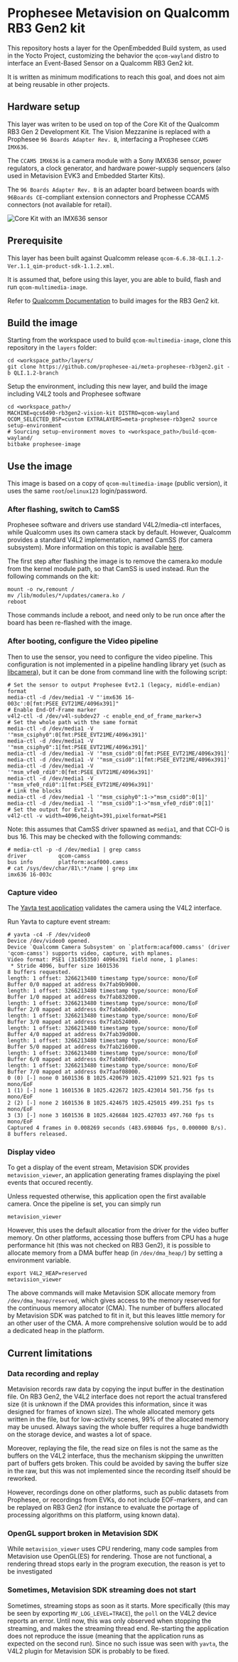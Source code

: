 # Prophesee Metavision on Qualcomm RB3 Gen2 kit

This repository hosts a layer for the OpenEmbedded Build system, as used in the Yocto Project, customizing the behavior the `qcom-wayland` distro to interface an Event-Based Sensor on a Qualcomm RB3 Gen2 kit.

It is written as minimum modifications to reach this goal, and does not aim at being reusable in other projects.

## Hardware setup

This layer was writen to be used on top of the Core Kit of the Qualcomm RB3 Gen 2 Development Kit. The Vision Mezzanine is replaced with a Prophesee `96 Boards Adapter Rev. B`, interfacing a Prophesee `CCAM5 IMX636`.

The `CCAM5 IMX636` is a camera module with a Sony IMX636 sensor, power regulators, a clock generator, and hardware power-supply sequencers (also used in Metavision EVK3 and Embedded Starter Kits).

The `96 Boards Adapter Rev. B` is an adapter board between boards with `96Boards CE`-compliant extension connectors and Prophesse CCAM5 connectors (not available for retail).

![Core Kit with an IMX636 sensor](img/system_picture.jpg)

## Prerequisite

This layer has been built against Qualcomm release `qcom-6.6.38-QLI.1.2-Ver.1.1_qim-product-sdk-1.1.2.xml`.

It is assumed that, before using this layer, you are able to build, flash and run `qcom-multimedia-image`.

Refer to [Qualcomm Documentation](https://docs.qualcomm.com/bundle/publicresource/topics/80-70015-254/introduction.html) to build images for the RB3 Gen2 kit.

## Build the image

Starting from the workspace used to build `qcom-multimedia-image`, clone this repository in the `layers` folder:

```
cd <workspace_path>/layers/
git clone https://github.com/prophesee-ai/meta-prophesee-rb3gen2.git -b QLI.1.2-branch
```

Setup the environment, including this new layer, and build the image including V4L2 tools and Prophesee software

```
cd <workspace_path>/
MACHINE=qcs6490-rb3gen2-vision-kit DISTRO=qcom-wayland QCOM_SELECTED_BSP=custom EXTRALAYERS=meta-prophesee-rb3gen2 source setup-environment
# Sourcing setup-environment moves to <workspace_path>/build-qcom-wayland/
bitbake prophesee-image
```

## Use the image

This image is based on a copy of `qcom-multimedia-image` (public version), it uses the same `root`/`oelinux123` login/password.

### After flashing, switch to CamSS

Prophesee software and drivers use standard V4L2/media-ctl interfaces, while Qualcomm uses its own camera stack by default. However, Qualcomm provides a standard V4L2 implementation, named CamSS (for camera subsystem).
More information on this topic is available [here](https://docs.qualcomm.com/bundle/publicresource/topics/80-70015-17/v4l2_interface.html).

The first step after flashing the image is to remove the camera.ko module from the kernel module path, so that CamSS is used instead. Run the following commands on the kit:

```
mount -o rw,remount /
mv /lib/modules/*/updates/camera.ko /
reboot
```

Those commands include a reboot, and need only to be run once after the board has been re-flashed with the image.

### After booting, configure the Video pipeline

Then to use the sensor, you need to configure the video pipeline. This configuration is not implemented in a pipeline handling library yet (such as [libcamera](https://libcamera.org/)), but it can be done from command line with the following script:

```
# Set the sensor to output Prophesee Evt2.1 (legacy, middle-endian) format
media-ctl -d /dev/media1 -V "'imx636 16-003c':0[fmt:PSEE_EVT21ME/4096x391]"
# Enable End-Of-Frame marker
v4l2-ctl -d /dev/v4l-subdev27 -c enable_end_of_frame_marker=3
# Set the whole path with the same format
media-ctl -d /dev/media1 -V '"msm_csiphy0":0[fmt:PSEE_EVT21ME/4096x391]'
media-ctl -d /dev/media1 -V '"msm_csiphy0":1[fmt:PSEE_EVT21ME/4096x391]'
media-ctl -d /dev/media1 -V '"msm_csid0":0[fmt:PSEE_EVT21ME/4096x391]'
media-ctl -d /dev/media1 -V '"msm_csid0":1[fmt:PSEE_EVT21ME/4096x391]'
media-ctl -d /dev/media1 -V '"msm_vfe0_rdi0":0[fmt:PSEE_EVT21ME/4096x391]'
media-ctl -d /dev/media1 -V '"msm_vfe0_rdi0":1[fmt:PSEE_EVT21ME/4096x391]'
# Link the blocks
media-ctl -d /dev/media1 -l '"msm_csiphy0":1->"msm_csid0":0[1]'
media-ctl -d /dev/media1 -l '"msm_csid0":1->"msm_vfe0_rdi0":0[1]'
# Set the output for Evt2.1
v4l2-ctl -v width=4096,height=391,pixelformat=PSE1
```

Note: this assumes that CamSS driver spawned as `media1`, and that CCI-0 is bus 16. This may be checked with the following commands:

```
# media-ctl -p -d /dev/media1 | grep camss
driver          qcom-camss
bus info        platform:acaf000.camss
# cat /sys/dev/char/81\:*/name | grep imx
imx636 16-003c
```

### Capture video

The [Yavta test application](https://git.ideasonboard.org/yavta.git) validates the camera using the V4L2 interface.

Run Yavta to capture event stream:

```
# yavta -c4 -F /dev/video0
Device /dev/video0 opened.
Device `Qualcomm Camera Subsystem' on `platform:acaf000.camss' (driver 'qcom-camss') supports video, capture, with mplanes.
Video format: PSE1 (31455350) 4096x391 field none, 1 planes: 
 * Stride 4096, buffer size 1601536
8 buffers requested.
length: 1 offset: 3266213480 timestamp type/source: mono/EoF
Buffer 0/0 mapped at address 0x7fab9b9000.
length: 1 offset: 3266213480 timestamp type/source: mono/EoF
Buffer 1/0 mapped at address 0x7fab832000.
length: 1 offset: 3266213480 timestamp type/source: mono/EoF
Buffer 2/0 mapped at address 0x7fab6ab000.
length: 1 offset: 3266213480 timestamp type/source: mono/EoF
Buffer 3/0 mapped at address 0x7fab524000.
length: 1 offset: 3266213480 timestamp type/source: mono/EoF
Buffer 4/0 mapped at address 0x7fab39d000.
length: 1 offset: 3266213480 timestamp type/source: mono/EoF
Buffer 5/0 mapped at address 0x7fab216000.
length: 1 offset: 3266213480 timestamp type/source: mono/EoF
Buffer 6/0 mapped at address 0x7fab08f000.
length: 1 offset: 3266213480 timestamp type/source: mono/EoF
Buffer 7/0 mapped at address 0x7faaf08000.
0 (0) [-] none 0 1601536 B 1025.420679 1025.421099 521.921 fps ts mono/EoF
1 (1) [-] none 1 1601536 B 1025.422672 1025.423014 501.756 fps ts mono/EoF
2 (2) [-] none 2 1601536 B 1025.424675 1025.425015 499.251 fps ts mono/EoF
3 (3) [-] none 3 1601536 B 1025.426684 1025.427033 497.760 fps ts mono/EoF
Captured 4 frames in 0.008269 seconds (483.698046 fps, 0.000000 B/s).
8 buffers released.
```

### Display video

To get a display of the event stream, Metavision SDK provides `metavision_viewer`, an application generating frames displaying the pixel events that occured recently.

Unless requested otherwise, this application open the first available camera. Once the pipeline is set, you can simply run
```
metavision_viewer
```

However, this uses the default allocatior from the driver for the video buffer memory. On other platforms, accessing those buffers from CPU has a huge performance hit (this was not checked on RB3 Gen2), it is possible to allocate memory from a DMA buffer heap (in `/dev/dma_heap/`) by setting a environment variable.

```
export V4L2_HEAP=reserved
metavision_viewer
```

The above commands will make Metavision SDK allocate memory from `/dev/dma_heap/reserved`, which gives access to the memory reserved for the continuous memory allocator (CMA). The number of buffers allocated by Metavision SDK was patched to fit in it, but this leaves little memory for an other user of the CMA. A more comprehensive solution would be to add a dedicated heap in the platform.


## Current limitations

### Data recording and replay

Metavision records raw data by copying the input buffer in the destination file. On RB3 Gen2, the V4L2 interface does not report the actual transfered size (it is unknown if the DMA provides this information, since it was designed for frames of known size). The whole allocated memory gets written in the file, but for low-activity scenes, 99% of the allocated memory may be unused. Always saving the whole buffer requires a huge bandwidth on the storage device, and wastes a lot of space.

Moreover, replaying the file, the read size on files is not the same as the buffers on the V4L2 interface, thus the mechanism skipping the unwritten part of buffers gets broken. This could be avoided by saving the buffer size in the raw, but this was not implemented since the recording itself should be reworked.

However, recordings done on other platforms, such as public datasets from Prophesee, or recordings from EVKs, do not include EOF-markers, and can be replayed on RB3 Gen2 (for instance to evaluate the portage of processing algorithms on this platform, using known data).

### OpenGL support broken in Metavision SDK

While `metavision_viewer` uses CPU rendering, many code samples from Metavision use OpenGL(ES) for rendering. Those are not functional, a rendering thread stops early in the program execution, the reason is yet to be investigated

### Sometimes, Metavision SDK streaming does not start

Sometimes, streaming stops as soon as it starts. More specifically (this may be seen by exporting `MV_LOG_LEVEL=TRACE`), the `poll` on the V4L2 device reports an error. Until now, this was only observed when stopping the streaming, and makes the streaming thread end. Re-starting the application does not reproduce the issue (meaning that the application runs as expected on the second run). Since no such issue was seen with `yavta`, the V4L2 plugin for Metavision SDK is probably to be fixed.
